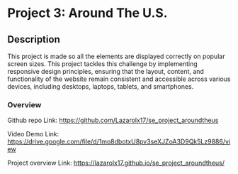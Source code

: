 # Project 3: Around The U.S.

## Description

This project is made so all the elements are displayed correctly on popular screen sizes. This project tackles this challenge by implementing responsive design principles, ensuring that the layout, content, and functionality of the website remain consistent and accessible across various devices, including desktops, laptops, tablets, and smartphones.

### Overview

Github repo Link: https://github.com/Lazarolx17/se_project_aroundtheus

Video Demo Link: https://drive.google.com/file/d/1mo8dbotxU8pv3seXJZoA3D9Qk5Lz9886/view

Project overview Link: https://lazarolx17.github.io/se_project_aroundtheus/
